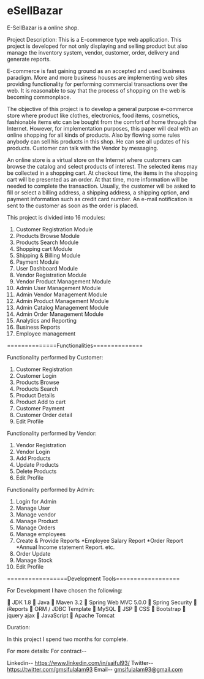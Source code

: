 # eSellBazar
E-SellBazar is a online shop.


Project Description:
This is a E-commerce type web application. This project is developed for not only displaying and selling product but also manage the inventory system, vendor, customer, order, delivery and  generate reports.

E-commerce is fast gaining ground as an accepted and used business paradigm. More and more business houses are implementing web sites providing functionality for performing commercial transactions over the web. It is reasonable to say that the process of shopping on the web is becoming commonplace. 

The objective of this project is to develop a general purpose e-commerce store where product like clothes, electronics, food items, cosmetics, fashionable items etc can be bought from the comfort of home through the Internet. However, for implementation purposes, this paper will deal with an online shopping for all kinds of products. Also by flowing some rules anybody can sell his products in this shop. He can see all updates of his products. Customer can talk with the Vendor by messaging. 

An online store is a virtual store on the Internet where customers can browse the catalog and select products of interest. The selected items may be collected in a shopping cart. At checkout time, the items in the shopping cart will be presented as an order. At that time, more information will be needed to complete the transaction. Usually, the customer will be asked to fill or select a billing address, a shipping address, a shipping option, and payment information such as credit card number. An e-mail notification is sent to the customer as soon as the order is placed.


This project is divided into 16 modules:

1. Customer Registration Module
2. Products Browse Module
3. Products Search Module
4. Shopping cart Module
5. Shipping & Billing Module
6. Payment Module
7. User Dashboard Module
8. Vendor Registration Module
9. Vendor Product Management Module
10. Admin User Management Module
11. Admin Vendor Management Module
12. Admin Product Management Module
13. Admin Catalog Management Module
13. Admin Order Management Module
14. Analytics and Reporting
15. Business Reports
16. Employee management


==============Functionalities==============

Functionality performed by Customer:

1. Customer Registration
2. Customer Login
3. Products Browse
4. Products Search
5. Product Details
6. Product Add to cart
5. Customer Payment
6. Customer Order detail 
7. Edit Profile

Functionality performed by Vendor:

1. Vendor Registration
2. Vendor Login
3. Add Products
4. Update Products
5. Delete Products
5. Edit Profile

Functionality performed by Admin:

1. Login for Admin
2. Manage User
3. Manage vendor
4. Manage Product
4. Manage Orders
5. Manage employees
6. Create & Provide Reports
    *Employee Salary Report
    *Order Report
    *Annual Income statement Report. etc. 
7. Order Update
8. Manage Stock
9. Edit Profile


=================Development Tools==================

For Development I have chosen the following:

	JDK 1.8	
	Java
	Maven 3.2
 Spring Web MVC 5.0.0
 Spring Security
 iReports
 ORM / JDBC Template
	MySQL
 JSP
	CSS
 Bootstrap
	jquery ajax 
	JavaScript
	Apache Tomcat  


Duration:

In this project I spend two months for complete.


For more details:
For contract--

Linkedin-- https://www.linkedin.com/in/saiful93/ 
Twitter-- https://twitter.com/gmsifulalam93 
Email-- gmsifulalam93@gmail.com

